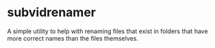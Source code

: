 # subvidrenamer
A simple utility to help with renaming files that exist in folders that have more correct names than the files themselves.
